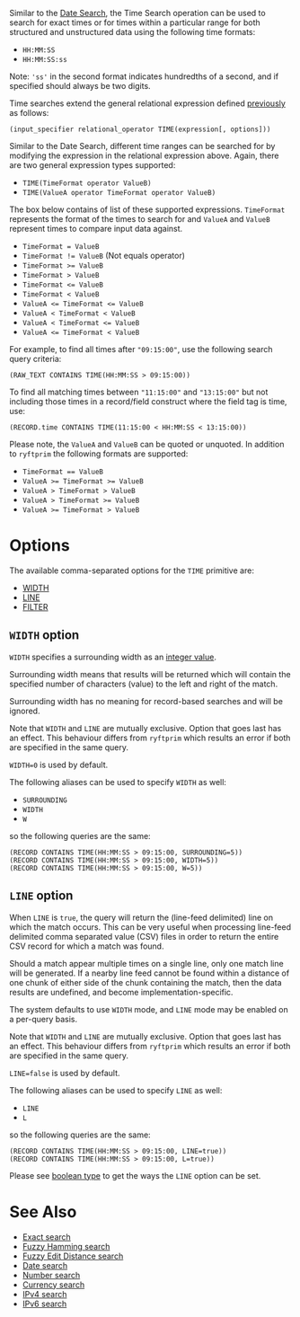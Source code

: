Similar to the [Date Search](./DATE.md), the Time Search operation can be
used to search for exact times or for times within a particular range
for both structured and unstructured data using the following time formats:

- `HH:MM:SS`
- `HH:MM:SS:ss`

Note: `'ss'` in the second format indicates hundredths of a second,
and if specified should always be two digits.

Time searches extend the general relational expression defined
[previously](./README.md#general-search-syntax) as follows:

```
(input_specifier relational_operator TIME(expression[, options]))
```

Similar to the Date Search, different time ranges can be searched for by modifying
the expression in the relational expression above. Again, there are two general
expression types supported:

- `TIME(TimeFormat operator ValueB)`
- `TIME(ValueA operator TimeFormat operator ValueB)`

The box below contains of list of these supported expressions. `TimeFormat` represents
the format of the times to search for and `ValueA` and `ValueB` represent times
to compare input data against.

- `TimeFormat = ValueB`
- `TimeFormat != ValueB` (Not equals operator)
- `TimeFormat >= ValueB`
- `TimeFormat > ValueB`
- `TimeFormat <= ValueB`
- `TimeFormat < ValueB`
- `ValueA <= TimeFormat <= ValueB`
- `ValueA < TimeFormat < ValueB`
- `ValueA < TimeFormat <= ValueB`
- `ValueA <= TimeFormat < ValueB`

For example, to find all times after `"09:15:00"`, use the following search query criteria:

```
(RAW_TEXT CONTAINS TIME(HH:MM:SS > 09:15:00))
```

To find all matching times between `"11:15:00"` and `"13:15:00"` but not including
those times in a record/field construct where the field tag is time, use:

```
(RECORD.time CONTAINS TIME(11:15:00 < HH:MM:SS < 13:15:00))
```

Please note, the `ValueA` and `ValueB` can be quoted or unquoted.
In addition to `ryftprim` the following formats are supported:
- `TimeFormat == ValueB`
- `ValueA >= TimeFormat >= ValueB`
- `ValueA > TimeFormat > ValueB`
- `ValueA > TimeFormat >= ValueB`
- `ValueA >= TimeFormat > ValueB`


# Options

The available comma-separated options for the `TIME` primitive are:

- [WIDTH](#width-option)
- [LINE](#line-option)
- [FILTER](./README.md#filter-option)


## `WIDTH` option

`WIDTH` specifies a surrounding width as an [integer value](./README.md#integers).

Surrounding width means that results will be returned which will contain
the specified number of characters (value) to the left and right of the match.

Surrounding width has no meaning for record-based searches and will be ignored.

Note that `WIDTH` and `LINE` are mutually exclusive. Option that goes last
has an effect. This behaviour differs from `ryftprim` which results an error
if both are specified in the same query.

`WIDTH=0` is used by default.

The following aliases can be used to specify `WIDTH` as well:
- `SURROUNDING`
- `WIDTH`
- `W`

so the following queries are the same:

```
(RECORD CONTAINS TIME(HH:MM:SS > 09:15:00, SURROUNDING=5))
(RECORD CONTAINS TIME(HH:MM:SS > 09:15:00, WIDTH=5))
(RECORD CONTAINS TIME(HH:MM:SS > 09:15:00, W=5))
```


## `LINE` option

When `LINE` is `true`, the query will return the (line-feed delimited) line
on which the match occurs. This can be very useful when processing line-feed
delimited comma separated value (CSV) files in order to return the entire
CSV record for which a match was found.

Should a match appear multiple times on a single line, only one match line
will be generated. If a nearby line feed cannot be found within a distance
of one chunk of either side of the chunk containing the match, then the data
results are undefined, and become implementation-specific.

The system defaults to use `WIDTH` mode, and `LINE` mode may be enabled
on a per-query basis.

Note that `WIDTH` and `LINE` are mutually exclusive. Option that goes last
has an effect. This behaviour differs from `ryftprim` which results an error
if both are specified in the same query.

`LINE=false` is used by default.

The following aliases can be used to specify `LINE` as well:
- `LINE`
- `L`

so the following queries are the same:

```
(RECORD CONTAINS TIME(HH:MM:SS > 09:15:00, LINE=true))
(RECORD CONTAINS TIME(HH:MM:SS > 09:15:00, L=true))
```

Please see [boolean type](./README.md#booleans) to get the ways
the `LINE` option can be set.


# See Also

- [Exact search](./EXACT.md)
- [Fuzzy Hamming search](./HAMMING.md)
- [Fuzzy Edit Distance search](./EDIT_DIST.md)
- [Date search](./DATE.md)
- [Number search](./NUMBER.md)
- [Currency search](./CURRENCY.md)
- [IPv4 search](./IPV4.md)
- [IPv6 search](./IPV6.md)
